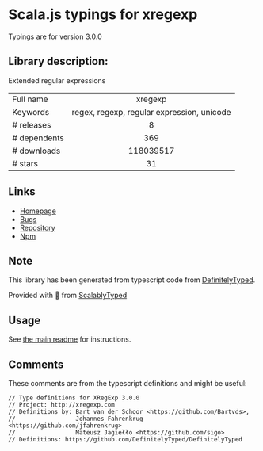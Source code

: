
# Scala.js typings for xregexp

Typings are for version 3.0.0

## Library description:
Extended regular expressions

|                    |                 |
| ------------------ | :-------------: |
| Full name          | xregexp |
| Keywords           | regex, regexp, regular expression, unicode |
| # releases         | 8 |
| # dependents       | 369 |
| # downloads        | 118039517 |
| # stars            | 31 |

## Links
- [Homepage](http://xregexp.com/)
- [Bugs](https://github.com/slevithan/xregexp/issues)
- [Repository](https://github.com/slevithan/xregexp)
- [Npm](https://www.npmjs.com/package/xregexp)
    


## Note
This library has been generated from typescript code from [DefinitelyTyped](https://definitelytyped.org).

Provided with :purple_heart: from [ScalablyTyped](https://github.com/oyvindberg/ScalablyTyped)

## Usage
See [the main readme](../../readme.md) for instructions.

## Comments

These comments are from the typescript definitions and might be useful:
```
// Type definitions for XRegExp 3.0.0
// Project: http://xregexp.com
// Definitions by: Bart van der Schoor <https://github.com/Bartvds>,
//                 Johannes Fahrenkrug <https://github.com/jfahrenkrug>
//                 Mateusz Jagiełło <https://github.com/sigo>
// Definitions: https://github.com/DefinitelyTyped/DefinitelyTyped

```

